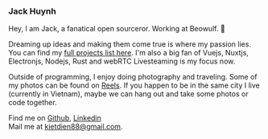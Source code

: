 ### Jack Huynh

Hey, I am Jack, a fanatical open sourceror. Working at Beowulf. 👋

Dreaming up ideas and making them come true is where my passion lies. You can find my [full projects list here](https://moored-word-5c0.notion.site/To-Customer-Product-ToC-Product-6efe08d4f7e74393afeba968822a85ee). I'm also a big fan of Vuejs, Nuxtjs, Electronjs, Nodejs, Rust and webRTC Livesteaming is my focus now.

Outside of programming, I enjoy doing photography and traveling. Some of my photos can be found on [Reels](https://www.facebook.com/reel/679908756942208). If you happen to be in the same city I live (currently in Vietnam), maybe we can hang out and take some photos or code together.

Find me on [Github](https://github.com/jackhuynh95), [Linkedin](https://www.linkedin.com/in/jack-huynh-18133b132)\
Mail me at <kietdien88@gmail.com>.

<!--
**jackhuynh95/jackhuynh95** is a ✨ _special_ ✨ repository because its `README.md` (this file) appears on your GitHub profile.

Here are some ideas to get you started:

- 🔭 I’m currently working on ...
- 🌱 I’m currently learning ...
- 👯 I’m looking to collaborate on ...
- 🤔 I’m looking for help with ...
- 💬 Ask me about ...
- 📫 How to reach me: ...
- 😄 Pronouns: ...
- ⚡ Fun fact: ...
-->
